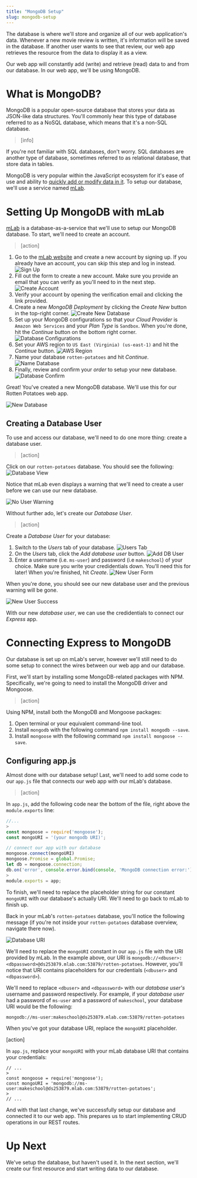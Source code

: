 ```yaml
---
title: "MongoDB Setup"
slug: mongodb-setup
---
```


The database is where we'll store and organize all of our web application's data. Whenever a new movie review is written, it's information will be saved in the database. If another user wants to see that review, our web app retrieves the resource from the data to display it as a view.

Our web app will constantly add (write) and retrieve (read) data to and from our database. In our web app, we'll be using MongoDB.

# What is MongoDB?

MongoDB is a popular open-source database that stores your data as JSON-like data structures. You'll commonly hear this type of database referred to as a NoSQL database, which means that it's a non-SQL database.

> [info]
>
If you're not familiar with SQL databases, don't worry. SQL databases are another type of database, sometimes referred to as relational database, that store data in tables.

MongoDB is very popular within the JavaScript ecosystem for it's ease of use and ability to [quickly add or modify data in it](https://www.mongodb.com/blog/post/why-mongodb-popular). To setup our database, we'll use a service named [mLab](https://mlab.com/).

# Setting Up MongoDB with mLab

[mLab](https://mlab.com/) is a database-as-a-service that we'll use to setup our MongoDB database. To start, we'll need to create an account.

> [action]
>
1. Go to the [mLab website](https://mlab.com/) and create a new account by signing up. If you already have an account, you can skip this step and log in instead. ![Sign Up](assets/sign_up.jpg)
1. Fill out the form to create a new account. Make sure you provide an email that you can verify as you'll need to in the next step. ![Create Account](assets/create_account.jpg)
1. Verify your account by opening the verification email and clicking the link provided.
1. Create a new _MongoDB Deployment_ by clicking the _Create New_ button in the top-right corner. ![Create New Database](assets/create_new_db.jpg)
1. Set up your MongoDB configurations so that your _Cloud Provider_ is `Amazon Web Services` and your _Plan Type_ is `Sandbox`. When you're done, hit the _Continue_ button on the bottom right corner. ![Database Configurations](assets/db_configurations.jpg)
1. Set your AWS region to `US East (Virginia) (us-east-1)` and hit the _Continue_ button. ![AWS Region](assets/aws_region.jpg)
1. Name your database `rotten-potatoes` and hit _Continue_. ![Name Database](assets/name_db.jpg)
1. Finally, review and confirm your _order_ to setup your new database. ![Database Confirm](assets/db_confirm.jpg)

Great! You've created a new MongoDB database. We'll use this for our Rotten Potatoes web app.

![New Database](assets/new_db.jpg)

## Creating a Database User

To use and access our database, we'll need to do one more thing: create a database user.

> [action]
>
Click on our `rotten-potatoes` database. You should see the following: ![Database View](assets/db_view.jpg)

Notice that mLab even displays a warning that we'll need to create a user before we can use our new database.

![No User Warning](assets/no_user_warning.jpg)

Without further ado, let's create our _Database User_.

> [action]
>
Create a _Database User_ for your database:
>
1. Switch to the _Users_ tab of your database. ![Users Tab](assets/users_tab.jpg)
1. On the _Users_ tab, click the _Add database user_ button. ![Add DB User](assets/add_db_user.jpg)
1. Enter a username (i.e. `ms-user`) and password (i.e `makeschool`) of your choice. Make sure you write your credidentials down. You'll need this for later! When you're finished, hit _Create_. ![New User Form](assets/new_user_form.jpg)

When you're done, you should see our new database user and the previous warning will be gone.

![New User Success](assets/new_user_success.jpg)

With our new _database user_, we can use the credidentials to connect our _Express_ app.

# Connecting Express to MongoDB

Our database is set up on mLab's server, however we'll still need to do some setup to connect the wires between our web app and our database.

First, we'll start by installing some MongoDB-related packages with NPM. Specifically, we're going to need to install the MongoDB driver and Mongoose.

> [action]
>
Using NPM, install both the MongoDB and Mongoose packages:
>
1. Open terminal or your equivalent command-line tool.
1. Install `mongodb` with the following command `npm install mongodb --save`.
1. Install `mongoose` with the following command `npm install mongoose --save`.

## Configuring app.js

Almost done with our database setup! Last, we'll need to add some code to our `app.js` file that connects our web app with our mLab's database.

> [action]
>
In `app.js`, add the following code near the bottom of the file, right above the `module.exports` line:
>
```JavaScript
//...
>
const mongoose = require('mongoose');
const mongoURI = '(your mongodb URI)';

// connect our app with our database
mongoose.connect(mongoURI)
mongoose.Promise = global.Promise;
let db = mongoose.connection;
db.on('error', console.error.bind(console, 'MongoDB connection error:'));
>
module.exports = app;
```

To finish, we'll need to replace the placeholder string for our constant `mongoURI` with our database's actually URI. We'll need to go back to mLab to finish up.

Back in your mLab's `rotten-potatoes` database, you'll notice the following message (if you're not inside your `rotten-potatoes` database overview, navigate there now).

![Database URI](assets/database_uri.jpg)

We'll need to replace the `mongoURI` constant in our `app.js` file with the URI provided by mLab. In the example above, our URI is `mongodb://<dbuser>:<dbpassword>@ds253879.mlab.com:53879/rotten-potatoes`. However, you'll notice that URI contains placeholders for our credentials (`<dbuser>` and `<dbpassword>`).

We'll need to replace `<dbuser>` and `<dbpassword>` with our _database user's_ username and password respectively. For example, if your _database user_ had a password of `ms-user` and a password of `makeschool`, your database URI would be the following:

```
mongodb://ms-user:makeschool@ds253879.mlab.com:53879/rotten-potatoes
```

When you've got your database URI, replace the `mongoURI` placeholder.

[action]
> 
In `app.js`, replace your `mongoURI` with your mLab database URI that contains your credentials:
>
```
// ...
>
const mongoose = require('mongoose');
const mongoURI = 'mongodb://ms-user:makeschool@ds253879.mlab.com:53879/rotten-potatoes';
>
// ...
```

And with that last change, we've successfully setup our database and connected it to our web app. This prepares us to start implementing CRUD operations in our REST routes.

# Up Next

We've setup the database, but haven't used it. In the next section, we'll create our first resource and start writing data to our database.
